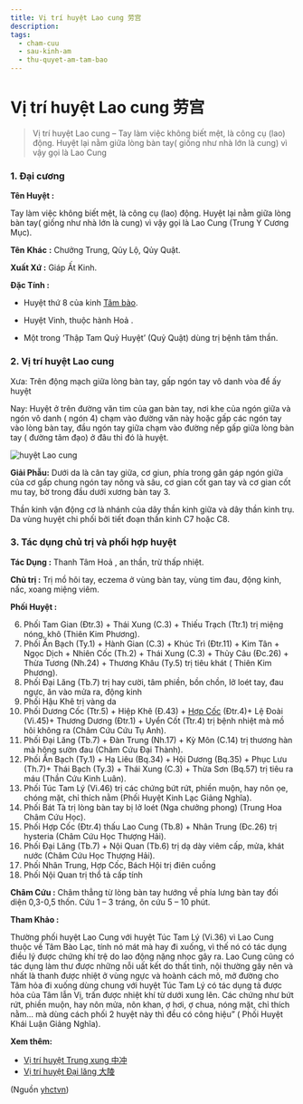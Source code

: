 ```yaml
---
title: Vị trí huyệt Lao cung 劳宫
description: 
tags:
  - cham-cuu
  - sau-kinh-am
  - thu-quyet-am-tam-bao
---
```


# Vị trí huyệt Lao cung 劳宫 

> Vị trí huyệt Lao cung – Tay làm việc không biết mệt, là công cụ (lao) động. Huyệt lại nằm giữa lòng bàn tay( giống như nhà lớn là cung) vì vậy gọi là Lao Cung

### 1. Đại cương

**Tên Huyệt :**

Tay làm việc không biết mệt, là công cụ (lao) động. Huyệt lại nằm giữa lòng bàn tay( giống như nhà lớn là cung) vì vậy gọi là Lao Cung (Trung Y Cương Mục).

**Tên** **Khác** **:** Chưởng Trung, Qủy Lộ, Qủy Quật.

**Xuất Xứ :** Giáp Ất Kinh.

**Đặc Tính :**

+ Huyệt thứ 8 của kinh [Tâm bào](/yhctvn/kinh-thu-quyet-am-tam-bao).

+ Huyệt Vinh, thuộc hành Hoả .

+ Một trong ‘Thập Tam Quỷ Huyệt’ (Quỷ Quật) dùng trị bệnh tâm thần.

### 2. Vị trí huyệt Lao cung

Xưa: Trên động mạch giữa lòng bàn tay, gấp ngón tay vô danh vòa để ấy huyệt

Nay: Huyệt ở trên đường văn tim của gan bàn tay, nơi khe của ngón giữa và ngón vô danh ( ngón 4) chạm vào đường văn này hoặc gấp các ngón tay vào lòng bàn tay, đầu ngón tay giữa chạm vào đường nếp gấp giữa lòng bàn tay ( đường tâm đạo) ở đâu thì đó là huyệt.

![huyệt Lao cung](/imgs/yhctvn/huyet-lao-cung-300x169.jpg)

**Giải Phẫu:** Dưới da là cân tay giữa, cơ giun, phía trong gân gáp ngón giữa của cơ gấp chung ngón tay nông và sâu, cơ gian cốt gan tay và cơ gian cốt mu tay, bờ trong đầu dưới xương bàn tay 3.

Thần kinh vận động cơ là nhánh của dây thần kinh giữa và dây thần kinh trụ. Da vùng huyệt chi phối bởi tiết đoạn thần kinh C7 hoặc C8.

### 3. Tác dụng chủ trị và phối hợp huyệt

**Tác Dụng :** Thanh Tâm Hoả , an thần, trừ thấp nhiệt.

**Chủ trị :** Trị mồ hôi tay, eczema ở vùng bàn tay, vùng tim đau, động kinh, nấc, xoang miệng viêm.

**Phối Huyệt :**

6. Phối Tam Gian (Đtr.3) + Thái Xung (C.3) + Thiếu Trạch (Ttr.1) trị miệng nóng, khô (Thiên Kim Phương).
7. Phối Ẩn Bạch (Ty.1) + Hành Gian (C.3) + Khúc Trì (Đtr.11) + Kim Tân + Ngọc Dịch + Nhiên Cốc (Th.2) + Thái Xung (C.3) + Thủy Câu (Đc.26) + Thừa Tương (Nh.24) + Thương Khâu (Ty.5) trị tiêu khát ( Thiên Kim Phương).
8. Phối Đại Lăng (Tb.7) trị hay cười, tâm phiền, bồn chồn, lở loét tay, đau ngực, ăn vào mửa ra, động kinh
9. Phối Hậu Khê trị vàng da
10. Phối Dương Cốc (Ttr.5) + Hiệp Khê (Đ.43) + [Hợp Cốc](/yhctvn/huyet-hop-coc-%e5%90%88-%e8%b0%b7) (Đtr.4)+ Lệ Đoài (Vi.45)+ Thương Dương (Đtr.1) + Uyển Cốt (Ttr.4) trị bệnh nhiệt mà mồ hôi không ra (Châm Cứu Cứu Tụ Anh).
11. Phối Đại Lăng (Tb.7) + Đàn Trung (Nh.17) + Kỳ Môn (C.14) trị thương hàn mà hông sườn đau (Châm Cứu Đại Thành).
12. Phối Ẩn Bạch (Ty.1) + Hạ Liêu (Bq.34) + Hội Dương (Bq.35) + Phục Lưu (Th.7)+ Thái Bạch (Ty.3) + Thái Xung (C.3) + Thừa Sơn (Bq.57) trị tiêu ra máu (Thần Cứu Kinh Luân).
13. Phối Túc Tam Lý (Vi.46) trị các chứng bứt rứt, phiền muộn, hay nôn ọe, chóng mặt, chỉ thích nằm (Phối Huyệt Kinh Lạc Giảng Nghĩa).
14. Phối Bát Tà trị lòng bàn tay bị lở loét (Nga chưởng phong) (Trung Hoa Châm Cứu Học).
15. Phối Hợp Cốc (Đtr.4) thấu Lao Cung (Tb.8) + Nhân Trung (Đc.26) trị hysteria (Châm Cứu Học Thượng Hải).
16. Phối Đại Lăng (Tb.7) + Nội Quan (Tb.6) trị dạ dày viêm cấp, mửa, khát nước (Châm Cứu Học Thượng Hải).
17. Phối Nhân Trung, Hợp Cốc, Bách Hội trị điên cuồng
18. Phối Nội Quan trị thổ tả cấp tính

**Châm Cứu :** Châm thẳng từ lòng bàn tay hướng về phía lưng bàn tay đối diện 0,3-0,5 thốn. Cứu 1 – 3 tráng, ôn cứu 5 – 10 phút.

**Tham Khảo :**

Thường phối huyệt Lao Cung với huyệt Túc Tam Lý (Vi.36) vì Lao Cung thuộc về Tâm Bào Lạc, tính nó mát mà hay đi xuống, vì thế nó có tác dụng điều lý được chứng khí trệ do lao động nặng nhọc gây ra. Lao Cung cũng có tác dụng làm thư được những nỗi uất kết do thất tình, nội thường gây nên và nhất là thanh được nhiệt ở vùng ngực và hoành cách mô, mở đường cho Tâm hỏa đi xuống dùng chung với huyệt Túc Tam Lý có tác dụng tả được hỏa của Tâm lẫn Vị, trấn được nhiệt khí từ dưới xung lên. Các chứng như bứt rứt, phiền muộn, hay nôn mửa, nôn khan, ợ hơi, ợ chua, nóng mặt, chỉ thích nằm… mà dùng cách phối 2 huyệt này thì đều có công hiệu” ( Phối Huyệt Khái Luận Giảng Nghĩa).

**Xem thêm:**

* [Vị trí huyệt Trung xung 中冲](/yhctvn/vi-tri-huyet-trung-xung-%e4%b8%ad%e5%86%b2)
* [Vị trí huyệt Đại lăng 大陵](/yhctvn/vi-tri-huyet-dai-lang-%e5%a4%a7%e9%99%b5)

(Nguồn <a href="https://yhctvn.com/vi-tri-huyet-lao-cung-劳宫/" target="_blank">yhctvn</a>)
